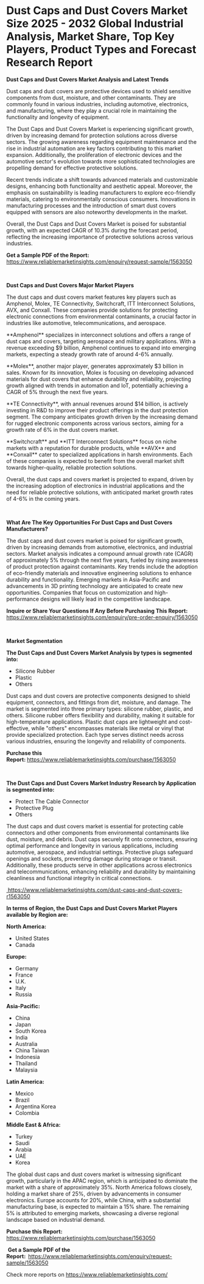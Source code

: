 <p><h1>Dust Caps and Dust Covers Market Size 2025 - 2032 Global Industrial Analysis, Market Share, Top Key Players, Product Types and Forecast Research Report</h1></p><p><strong>Dust Caps and Dust Covers Market Analysis and Latest Trends</strong></p>
<p><p>Dust caps and dust covers are protective devices used to shield sensitive components from dust, moisture, and other contaminants. They are commonly found in various industries, including automotive, electronics, and manufacturing, where they play a crucial role in maintaining the functionality and longevity of equipment.</p><p>The Dust Caps and Dust Covers Market is experiencing significant growth, driven by increasing demand for protection solutions across diverse sectors. The growing awareness regarding equipment maintenance and the rise in industrial automation are key factors contributing to this market expansion. Additionally, the proliferation of electronic devices and the automotive sector's evolution towards more sophisticated technologies are propelling demand for effective protective solutions.</p><p>Recent trends indicate a shift towards advanced materials and customizable designs, enhancing both functionality and aesthetic appeal. Moreover, the emphasis on sustainability is leading manufacturers to explore eco-friendly materials, catering to environmentally conscious consumers. Innovations in manufacturing processes and the introduction of smart dust covers equipped with sensors are also noteworthy developments in the market.</p><p>Overall, the Dust Caps and Dust Covers Market is poised for substantial growth, with an expected CAGR of 10.3% during the forecast period, reflecting the increasing importance of protective solutions across various industries.</p></p>
<p><strong>Get a Sample PDF of the Report:&nbsp;</strong> <a href="https://www.reliablemarketinsights.com/enquiry/request-sample/1563050?utm_campaign=2131&utm_medium=2&utm_source=Github&utm_content=ia&utm_term=12022025&utm_id=dust-caps-and-dust-covers">https://www.reliablemarketinsights.com/enquiry/request-sample/1563050</a></p>
<p>&nbsp;</p>
<p><strong>Dust Caps and Dust Covers Major Market Players</strong></p>
<p><p>The dust caps and dust covers market features key players such as Amphenol, Molex, TE Connectivity, Switchcraft, ITT Interconnect Solutions, AVX, and Conxall. These companies provide solutions for protecting electronic connections from environmental contaminants, a crucial factor in industries like automotive, telecommunications, and aerospace.</p><p>**Amphenol** specializes in interconnect solutions and offers a range of dust caps and covers, targeting aerospace and military applications. With a revenue exceeding $9 billion, Amphenol continues to expand into emerging markets, expecting a steady growth rate of around 4-6% annually.</p><p>**Molex**, another major player, generates approximately $3 billion in sales. Known for its innovation, Molex is focusing on developing advanced materials for dust covers that enhance durability and reliability, projecting growth aligned with trends in automation and IoT, potentially achieving a CAGR of 5% through the next five years.</p><p>**TE Connectivity**, with annual revenues around $14 billion, is actively investing in R&D to improve their product offerings in the dust protection segment. The company anticipates growth driven by the increasing demand for rugged electronic components across various sectors, aiming for a growth rate of 6% in the dust covers market.</p><p>**Switchcraft** and **ITT Interconnect Solutions** focus on niche markets with a reputation for durable products, while **AVX** and **Conxall** cater to specialized applications in harsh environments. Each of these companies is expected to benefit from the overall market shift towards higher-quality, reliable protection solutions.</p><p>Overall, the dust caps and covers market is projected to expand, driven by the increasing adoption of electronics in industrial applications and the need for reliable protective solutions, with anticipated market growth rates of 4-6% in the coming years.</p></p>
<p>&nbsp;</p>
<p><strong>What Are The Key Opportunities For Dust Caps and Dust Covers Manufacturers?</strong></p>
<p><p>The dust caps and dust covers market is poised for significant growth, driven by increasing demands from automotive, electronics, and industrial sectors. Market analysis indicates a compound annual growth rate (CAGR) of approximately 5% through the next five years, fueled by rising awareness of product protection against contaminants. Key trends include the adoption of eco-friendly materials and innovative engineering solutions to enhance durability and functionality. Emerging markets in Asia-Pacific and advancements in 3D printing technology are anticipated to create new opportunities. Companies that focus on customization and high-performance designs will likely lead in the competitive landscape.</p></p>
<p><strong>Inquire or Share Your Questions If Any Before Purchasing This Report:</strong> <a href="https://www.reliablemarketinsights.com/enquiry/pre-order-enquiry/1563050?utm_campaign=2131&utm_medium=2&utm_source=Github&utm_content=ia&utm_term=12022025&utm_id=dust-caps-and-dust-covers">https://www.reliablemarketinsights.com/enquiry/pre-order-enquiry/1563050</a></p>
<p>&nbsp;</p>
<p><strong>Market Segmentation</strong></p>
<p><strong>The Dust Caps and Dust Covers Market Analysis by types is segmented into:</strong></p>
<p><ul><li>Silicone Rubber</li><li>Plastic</li><li>Others</li></ul></p>
<p><p>Dust caps and dust covers are protective components designed to shield equipment, connectors, and fittings from dirt, moisture, and damage. The market is segmented into three primary types: silicone rubber, plastic, and others. Silicone rubber offers flexibility and durability, making it suitable for high-temperature applications. Plastic dust caps are lightweight and cost-effective, while "others" encompasses materials like metal or vinyl that provide specialized protection. Each type serves distinct needs across various industries, ensuring the longevity and reliability of components.</p></p>
<p><strong>Purchase this Report:&nbsp;</strong><a href="https://www.reliablemarketinsights.com/purchase/1563050?utm_campaign=2131&utm_medium=2&utm_source=Github&utm_content=ia&utm_term=12022025&utm_id=dust-caps-and-dust-covers">https://www.reliablemarketinsights.com/purchase/1563050</a></p>
<p>&nbsp;</p>
<p><strong>The Dust Caps and Dust Covers Market Industry Research by Application is segmented into:</strong></p>
<p><ul><li>Protect The Cable Connector</li><li>Protective Plug</li><li>Others</li></ul></p>
<p><p>The dust caps and dust covers market is essential for protecting cable connectors and other components from environmental contaminants like dust, moisture, and debris. Dust caps securely fit onto connectors, ensuring optimal performance and longevity in various applications, including automotive, aerospace, and industrial settings. Protective plugs safeguard openings and sockets, preventing damage during storage or transit. Additionally, these products serve in other applications across electronics and telecommunications, enhancing reliability and durability by maintaining cleanliness and functional integrity in critical connections.</p></p>
<p><a href="https://www.reliablemarketinsights.com/dust-caps-and-dust-covers-r1563050?utm_campaign=2131&utm_medium=2&utm_source=Github&utm_content=ia&utm_term=12022025&utm_id=dust-caps-and-dust-covers">&nbsp;https://www.reliablemarketinsights.com/dust-caps-and-dust-covers-r1563050</a></p>
<p><strong>In terms of Region, the Dust Caps and Dust Covers Market Players available by Region are:</strong></p>
<p>
    <p> <strong> North America: </strong>
        <ul>
            <li>United States</li>
            <li>Canada</li>
        </ul>
        </p> 
    <p> <strong> Europe: </strong>
        <ul>
            <li>Germany</li>
            <li>France</li>
            <li>U.K.</li>
            <li>Italy</li>
            <li>Russia</li>
        </ul>
        </p> 
    <p> <strong> Asia-Pacific: </strong>
        <ul>
            <li>China</li>
            <li>Japan</li>
            <li>South Korea</li>
            <li>India</li>
            <li>Australia</li>
            <li>China Taiwan</li>
            <li>Indonesia</li>
            <li>Thailand</li>
            <li>Malaysia</li>
        </ul>
        </p> 
    <p> <strong> Latin America: </strong>
        <ul>
            <li>Mexico</li>
            <li>Brazil</li>
            <li>Argentina Korea</li>
            <li>Colombia</li>
        </ul>
        </p> 
    <p> <strong> Middle East & Africa: </strong>
        <ul>
            <li>Turkey</li>
            <li>Saudi</li>
            <li>Arabia</li>
            <li>UAE</li>
            <li>Korea</li>
        </ul>
    </p>
    </p>
<p><p>The global dust caps and dust covers market is witnessing significant growth, particularly in the APAC region, which is anticipated to dominate the market with a share of approximately 35%. North America follows closely, holding a market share of 25%, driven by advancements in consumer electronics. Europe accounts for 20%, while China, with a substantial manufacturing base, is expected to maintain a 15% share. The remaining 5% is attributed to emerging markets, showcasing a diverse regional landscape based on industrial demand.</p></p>
<p><strong>Purchase this Report: </strong><a href="https://www.reliablemarketinsights.com/purchase/1563050?utm_campaign=2131&utm_medium=2&utm_source=Github&utm_content=ia&utm_term=12022025&utm_id=dust-caps-and-dust-covers">https://www.reliablemarketinsights.com/purchase/1563050</a></p>
<p>&nbsp;<strong>Get a Sample PDF of the Report:&nbsp;&nbsp;</strong><a href="https://www.reliablemarketinsights.com/enquiry/request-sample/1563050?utm_campaign=2131&utm_medium=2&utm_source=Github&utm_content=ia&utm_term=12022025&utm_id=dust-caps-and-dust-covers">https://www.reliablemarketinsights.com/enquiry/request-sample/1563050</a></p>
<p><strong></strong></p>
<p>Check more reports on <a href="https://www.reliablemarketinsights.com/?utm_campaign=2131&utm_medium=2&utm_source=Github&utm_content=ia&utm_term=12022025&utm_id=dust-caps-and-dust-covers">https://www.reliablemarketinsights.com/</a></p>